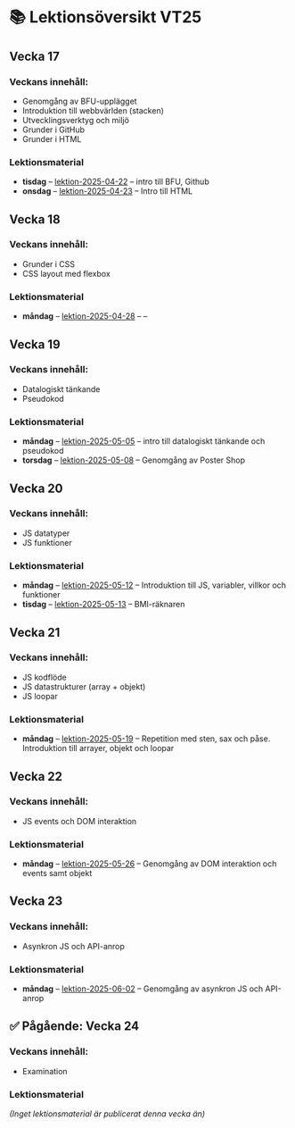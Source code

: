 # 📚 Lektionsöversikt VT25

## Vecka 17

### Veckans innehåll: 
 - Genomgång av BFU-upplägget
 - Introduktion till webbvärlden (stacken)
 - Utvecklingsverktyg och miljö
 - Grunder i GitHub
 - Grunder i HTML

### Lektionsmaterial

- **tisdag** – [lektion-2025-04-22](https://github.com/Folkuniversitetet-BFU-VT25/lektion-2025-04-22) – intro till BFU, Github
- **onsdag** – [lektion-2025-04-23](https://github.com/Folkuniversitetet-BFU-VT25/lektion-2025-04-23) –  Intro till HTML

## Vecka 18

### Veckans innehåll: 
 - Grunder i CSS
 - CSS layout med flexbox

### Lektionsmaterial

- **måndag** – [lektion-2025-04-28](https://github.com/Folkuniversitetet-BFU-VT25/lektion-2025-04-28) – –

## Vecka 19

### Veckans innehåll: 
 - Datalogiskt tänkande
 - Pseudokod

### Lektionsmaterial

- **måndag** – [lektion-2025-05-05](https://github.com/Folkuniversitetet-BFU-VT25/lektion-2025-05-05) – intro till datalogiskt tänkande och pseudokod
- **torsdag** – [lektion-2025-05-08](https://github.com/Folkuniversitetet-BFU-VT25/lektion-2025-05-08) – Genomgång av Poster Shop

## Vecka 20

### Veckans innehåll: 
 - JS datatyper
 - JS funktioner


### Lektionsmaterial

- **måndag** – [lektion-2025-05-12](https://github.com/Folkuniversitetet-BFU-VT25/lektion-2025-05-12) – Introduktion till JS, variabler, villkor och funktioner
- **tisdag** – [lektion-2025-05-13](https://github.com/Folkuniversitetet-BFU-VT25/lektion-2025-05-13) – BMI-räknaren

## Vecka 21

### Veckans innehåll: 
 - JS kodflöde
 - JS datastrukturer (array + objekt)
 - JS loopar

### Lektionsmaterial

- **måndag** – [lektion-2025-05-19](https://github.com/Folkuniversitetet-BFU-VT25/lektion-2025-05-19) – Repetition med sten, sax och påse. Introduktion till arrayer, objekt och loopar

## Vecka 22

### Veckans innehåll: 
 - JS events och DOM interaktion

### Lektionsmaterial

- **måndag** – [lektion-2025-05-26](https://github.com/Folkuniversitetet-BFU-VT25/lektion-2025-05-26) – Genomgång av DOM interaktion och events samt objekt

## Vecka 23

### Veckans innehåll: 
 - Asynkron JS och API-anrop

### Lektionsmaterial

- **måndag** – [lektion-2025-06-02](https://github.com/Folkuniversitetet-BFU-VT25/lektion-2025-06-02) – Genomgång av asynkron JS och API-anrop

## ✅ Pågående: Vecka 24

### Veckans innehåll: 
 - Examination

### Lektionsmaterial

_(Inget lektionsmaterial är publicerat denna vecka än)_

